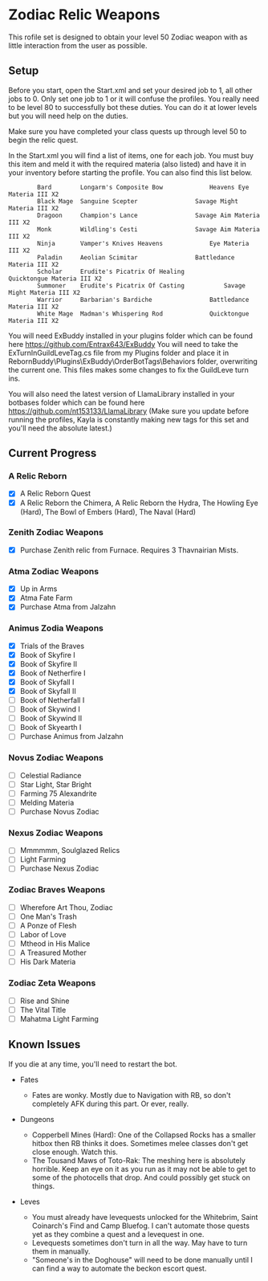 # Zodiac Relic Weapons

This rofile set is designed to obtain your level 50 Zodiac weapon with as little interaction from the user as possible.

## Setup

Before you start, open the Start.xml and set your desired job to 1, all other jobs to 0. Only set one job to 1 or it will confuse the profiles. You really need to be level 80 to successfully bot these duties. You can do it at lower levels but you will need help on the duties.

Make sure you have completed your class quests up through level 50 to begin the relic quest.

In the Start.xml you will find a list of items, one for each job. You must buy this item and meld it with the required materia (also listed) and have it in your inventory before starting the profile. You can also find this list below.

			Bard		Longarm's Composite Bow				Heavens Eye Materia III X2
			Black Mage	Sanguine Scepter				Savage Might Materia III X2
			Dragoon		Champion's Lance				Savage Aim Materia III X2
			Monk		Wildling's Cesti				Savage Aim Materia III X2
			Ninja		Vamper's Knives	Heavens 			Eye Materia III X2
			Paladin		Aeolian Scimitar				Battledance Materia III X2
			Scholar		Erudite's Picatrix Of Healing			Quicktongue Materia III X2
			Summoner	Erudite's Picatrix Of Casting			Savage Might Materia III X2
			Warrior		Barbarian's Bardiche				Battledance Materia III X2
			White Mage	Madman's Whispering Rod				Quicktongue Materia III X2

You will need ExBuddy installed in your plugins folder which can be found here https://github.com/Entrax643/ExBuddy
You will need to take the ExTurnInGuildLeveTag.cs file from my Plugins folder and place it in RebornBuddy\Plugins\ExBuddy\OrderBotTags\Behaviors folder, overwriting the current one. This files makes some changes to fix the GuildLeve turn ins.

You will also need the latest version of LlamaLibrary installed in your botbases folder which can be found here https://github.com/nt153133/LlamaLibrary
(Make sure you update before running the profiles, Kayla is constantly making new tags for this set and you'll need the absolute latest.)


## Current Progress

### A Relic Reborn
- [x] A Relic Reborn Quest
- [x] A Relic Reborn the Chimera, A Relic Reborn the Hydra, The Howling Eye (Hard), The Bowl of Embers (Hard), The Naval (Hard)

### Zenith Zodiac Weapons
- [x] Purchase Zenith relic from Furnace. Requires 3 Thavnairian Mists.

### Atma Zodiac Weapons
- [x] Up in Arms
- [x] Atma Fate Farm
- [x] Purchase Atma from Jalzahn

### Animus Zodia Weapons
- [x] Trials of the Braves
- [x] Book of Skyfire I
- [x] Book of Skyfire II
- [x] Book of Netherfire I
- [X] Book of Skyfall I
- [X] Book of Skyfall II
- [ ] Book of Netherfall I
- [ ] Book of Skywind I
- [ ] Book of Skywind II
- [ ] Book of Skyearth I
- [ ] Purchase Animus from Jalzahn

### Novus Zodiac Weapons
- [ ] Celestial Radiance
- [ ] Star Light, Star Bright
- [ ] Farming 75 Alexandrite
- [ ] Melding Materia
- [ ] Purchase Novus Zodiac

### Nexus Zodiac Weapons
- [ ] Mmmmmm, Soulglazed Relics
- [ ] Light Farming
- [ ] Purchase Nexus Zodiac

### Zodiac Braves Weapons
- [ ] Wherefore Art Thou, Zodiac
- [ ] One Man's Trash
- [ ] A Ponze of Flesh
- [ ] Labor of Love
- [ ] Mtheod in His Malice
- [ ] A Treasured Mother
- [ ] His Dark Materia

### Zodiac Zeta Weapons
- [ ] Rise and Shine
- [ ] The Vital Title
- [ ] Mahatma Light Farming

## Known Issues

If you die at any time, you'll need to restart the bot.

* Fates
	* Fates are wonky. Mostly due to Navigation with RB, so don't completely AFK during this part. Or ever, really.
	
* Dungeons
	* Copperbell Mines (Hard): One of the Collapsed Rocks has a smaller hitbox then RB thinks it does. Sometimes melee classes don't get close enough. Watch this.
	* The Tousand Maws of Toto-Rak: The meshing here is absolutely horrible. Keep an eye on it as you run as it may not be able to get to some of the photocells that drop. And could possibly get stuck on things.
	
* Leves
	* You must already have levequests unlocked for the Whitebrim, Saint Coinarch's Find and Camp Bluefog. I can't automate those quests yet as they combine a quest and a levequest in one.
	* Levequests sometimes don't turn in all the way. May have to turn them in manually.
	* "Someone's in the Doghouse" will need to be done manually until I can find a way to automate the beckon escort quest.





